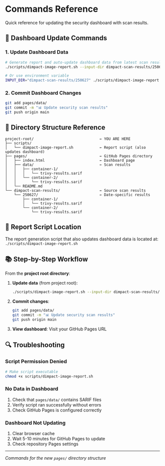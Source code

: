 # Commands Reference

Quick reference for updating the security dashboard with scan results.

## 🚀 Dashboard Update Commands

### 1. Update Dashboard Data
```bash
# Generate report and auto-update dashboard data from latest scan results
./scripts/dimpact-image-report.sh --input-dir dimpact-scan-results/250627

# Or use environment variable
INPUT_DIR="dimpact-scan-results/250627" ./scripts/dimpact-image-report.sh
```

### 2. Commit Dashboard Changes
```bash
git add pages/data/
git commit -m "📊 Update security scan results"
git push origin main
```

## 📁 Directory Structure Reference

```
project-root/                              ← YOU ARE HERE
├── scripts/
│   └── dimpact-image-report.sh            ← Report script (also updates dashboard)
├── pages/                                 ← GitHub Pages directory
│   ├── index.html                         ← Dashboard page  
│   ├── data/                              ← Scan results
│   │   ├── container-1/
│   │   │   └── trivy-results.sarif
│   │   └── container-2/
│   │       └── trivy-results.sarif
│   └── README.md
└── dimpact-scan-results/                  ← Source scan results
    └── 250627/                            ← Date-specific results
        ├── container-1/
        │   └── trivy-results.sarif
        └── container-2/
            └── trivy-results.sarif
```

## 🔧 Report Script Location
The report generation script that also updates dashboard data is located at: `./scripts/dimpact-image-report.sh`

## 📚 Step-by-Step Workflow

From the **project root directory**:

1. **Update data** (from project root):
   ```bash
   ./scripts/dimpact-image-report.sh --input-dir dimpact-scan-results/250627
   ```

2. **Commit changes**:
   ```bash
   git add pages/data/
   git commit -m "📊 Update security scan results"
   git push origin main
   ```

3. **View dashboard**: Visit your GitHub Pages URL

## 🔍 Troubleshooting

### Script Permission Denied
```bash
# Make script executable
chmod +x scripts/dimpact-image-report.sh
```

### No Data in Dashboard
1. Check that `pages/data/` contains SARIF files
2. Verify script ran successfully without errors
3. Check GitHub Pages is configured correctly

### Dashboard Not Updating
1. Clear browser cache
2. Wait 5-10 minutes for GitHub Pages to update
3. Check repository Pages settings

---

*Commands for the new `pages/` directory structure* 
